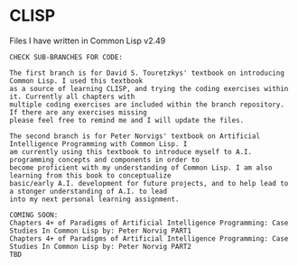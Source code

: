 # CLISP
Files I have written in Common Lisp v2.49
    
    CHECK SUB-BRANCHES FOR CODE:
    
    The first branch is for David S. Touretzkys' textbook on introducing Common Lisp. I used this textbook 
    as a source of learning CLISP, and trying the coding exercises within it. Currently all chapters with 
    multiple coding exercises are included within the branch repository. If there are any exercises missing
    please feel free to remind me and I will update the files.
    
    The second branch is for Peter Norvigs' textbook on Artificial Intelligence Programming with Common Lisp. I 
    am currently using this textbook to introduce myself to A.I. programming concepts and components in order to 
    become proficient with my understanding of Common Lisp. I am also learning from this book to conceptualize 
    basic/early A.I. development for future projects, and to help lead to a stonger understanding of A.I. to lead
    into my next personal learning assignment.
    
    COMING SOON:
    Chapters 4+ of Paradigms of Artificial Intelligence Programming: Case Studies In Common Lisp by: Peter Norvig PART1
    Chapters 4+ of Paradigms of Artificial Intelligence Programming: Case Studies In Common Lisp by: Peter Norvig PART2
    TBD
